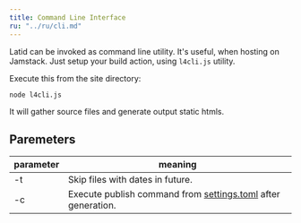 ```yaml
---
title: Command Line Interface
ru: "../ru/cli.md"
---
```


Latid can be invoked as command line utility. It's useful, when hosting on Jamstack. Just setup
your build action, using `l4cli.js` utility.
<!--cut-->

Execute this from the site directory:

    node l4cli.js

It will gather source files and generate output static htmls. 

## Paremeters

| parameter | meaning |
|-----------|---------|
| -t        | Skip files with dates in future. |
| -c        | Execute publish command from [settings.toml](settings_toml.md) after generation. |

